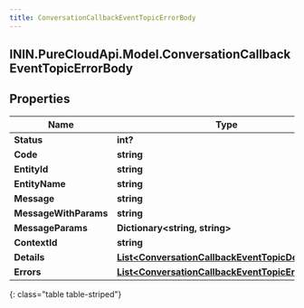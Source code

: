 ```yaml
---
title: ConversationCallbackEventTopicErrorBody
---
```

## ININ.PureCloudApi.Model.ConversationCallbackEventTopicErrorBody

## Properties

|Name | Type | Description | Notes|
|------------ | ------------- | ------------- | -------------|
| **Status** | **int?** |  | [optional] |
| **Code** | **string** |  | [optional] |
| **EntityId** | **string** |  | [optional] |
| **EntityName** | **string** |  | [optional] |
| **Message** | **string** |  | [optional] |
| **MessageWithParams** | **string** |  | [optional] |
| **MessageParams** | **Dictionary&lt;string, string&gt;** |  | [optional] |
| **ContextId** | **string** |  | [optional] |
| **Details** | [**List&lt;ConversationCallbackEventTopicDetail&gt;**](ConversationCallbackEventTopicDetail.html) |  | [optional] |
| **Errors** | [**List&lt;ConversationCallbackEventTopicErrorBody&gt;**](ConversationCallbackEventTopicErrorBody.html) |  | [optional] |
{: class="table table-striped"}


